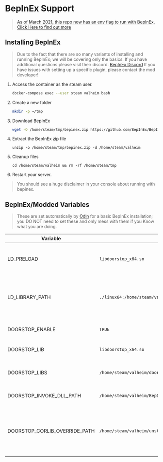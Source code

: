 # BepInEx Support

> [As of March 2021, this repo now has an env flag to run with BepInEx, Click Here to find out more](tutorials/getting_started_with_mods.md)

## Installing BepInEx

> Due to the fact that there are so many variants of installing and running BepInEx; we will be covering only the basics.
> If you have additional questions please visit their discord. [BepInEx Discord](https://discord.gg/aZszQ9YB)
> If you have issues with setting up a specific plugin, please contact the mod developer!

1. Access the container as the steam user.

   ```sh
   docker-compose exec --user steam valheim bash
   ```

2. Create a new folder

   ```sh
   mkdir -p ~/tmp
   ```

3. Download BepInEx

   ```sh
   wget -O /home/steam/tmp/bepinex.zip https://github.com/BepInEx/BepInEx/releases/download/v5.4.23.2/BepInEx_linux_x64_5.4.23.2.zip
   ```

4. Extract the BepInEx zip file

   ```shell
   unzip -o /home/steam/tmp/bepinex.zip -d /home/steam/valheim
   ```

5. Cleanup files

   ```shell
   cd /home/steam/valheim && rm -rf /home/steam/tmp
   ```

6. Restart your server.

> You should see a huge disclaimer in your console about running with bepinex.

## BepInEx/Modded Variables

> These are set automatically by [Odin] for a basic BepInEx installation;
> you DO NOT need to set these and only mess with them if you Know what you are doing.

| Variable                      | Default                                                  | Required | Description                                                                          |
| ----------------------------- | -------------------------------------------------------- | -------- | ------------------------------------------------------------------------------------ |
| LD_PRELOAD                    | `libdoorstop_x64.so`                                     | TRUE     | Sets which library to preload on Valheim start.                                      |
| LD_LIBRARY_PATH               | `./linux64:/home/steam/valheim/doorstop_libs`            | TRUE     | Sets which library paths it should look in for preload libs.                         |
| DOORSTOP_ENABLE               | `TRUE`                                                   | TRUE     | Enables Doorstop or not.                                                             |
| DOORSTOP_LIB                  | `libdoorstop_x64.so`                                     | TRUE     | Which doorstop lib to load                                                           |
| DOORSTOP_LIBS                 | `/home/steam/valheim/doorstop_libs`                      | TRUE     | Where to look for doorstop libs.                                                     |
| DOORSTOP_INVOKE_DLL_PATH      | `/home/steam/valheim/BepInEx/core/BepInEx.Preloader.dll` | TRUE     | BepInEx preload dll to load.                                                         |
| DOORSTOP_CORLIB_OVERRIDE_PATH | `/home/steam/valheim/unstripped_corlib`                  | TRUE     | Sets where the decompiled libraries containing base mono files are located at        |

[odin]: ../src/odin/README.md
